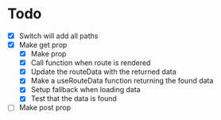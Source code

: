 # Todo

- [x] Switch will add all paths
- [x] Make get prop
  - [x] Make prop
  - [x] Call function when route is rendered
  - [x] Update the routeData with the returned data
  - [x] Make a useRouteData function returning the found data
  - [x] Setup fallback when loading data
  - [x] Test that the data is found
- [ ] Make post prop
